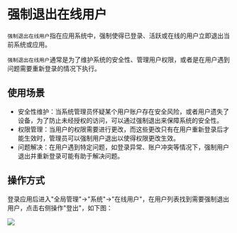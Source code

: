 强制退出在线用户
===

`强制退出在线用户`指在应用系统中，强制使得已登录、活跃或在线的用户立即退出当前系统或应用。

`强制退出在线用户`通常是为了维护系统的安全性、管理用户权限，或者是在用户遇到问题需要重新登录的情况下执行。

## 使用场景

- 安全性维护：当系统管理员怀疑某个用户账户存在安全风险，或者用户遗失了设备，为了防止未经授权的访问，可以通过强制退出来保障系统的安全性。
- 权限管理：当用户的权限需要进行更改，而这些更改只有在用户重新登录后才能生效时，管理员可以强制用户退出以使得权限更改生效。
- 问题解决：在用户遇到特定问题，如登录异常、账户冲突等情况下，强制用户退出并重新登录可能有助于解决问题。

## 操作方式

登录应用后进入"全局管理"->"系统"->"在线用户"，在用户列表找到需要强制退出用户，点击右侧操作"登出"，如下图：

![](https://bj-c1-prod-files.xcan.cloud/storage/pubapi/v1/file/useronline-signout.png?fid=207887511026925861&fpt=AnvD5pUraVSbTiEAvkDmhQl73vLVOsf3O9sHvtCF)

